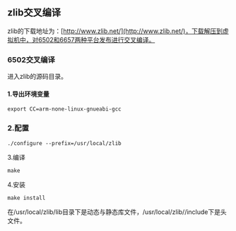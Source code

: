 ## zlib交叉编译

zlib的下载地址为：[http://www.zlib.net/](http://www.zlib.net/)，下载解压到虚拟机中，对6502和6657两种平台发布进行交叉编译。

### 6502交叉编译

进入zlib的源码目录。

#### 1.导出环境变量

```
export CC=arm-none-linux-gnueabi-gcc
```

### 2.配置

```
./configure --prefix=/usr/local/zlib
```

3.编译

```
make
```

4.安装

```
make install
```

在/usr/local/zlib/lib目录下是动态与静态库文件，/usr/local/zlib//include下是头文件。

